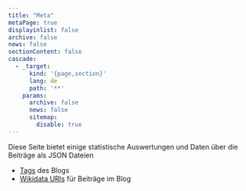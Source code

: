 ```yaml
---
title: "Meta"
metaPage: true
displayinlist: false
archive: false
news: false
sectionContent: false
cascade:
  - _target:
      kind: '{page,section}'
      lang: de
      path: '**'
    params:
      archive: false
      news: false
      sitemap:
        disable: true
---
```


Diese Seite bietet einige statistische Auswertungen und Daten über die Beiträge als JSON Dateien

* [Tags](./tags/index.json) des Blogs
* [Wikidata URIs](./wikidata/index.json) für Beiträge im Blog
